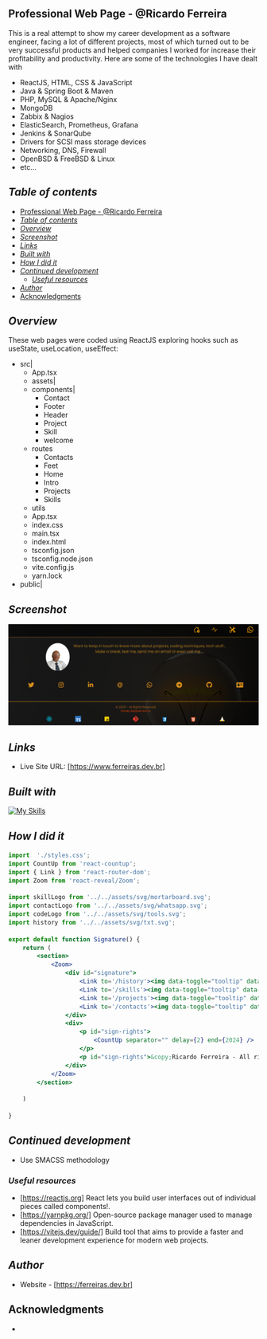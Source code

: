 ## Professional Web Page - @Ricardo Ferreira
This is a real attempt to show my career development as a software engineer, facing a lot of different projects, most of which turned out to be very successful products and helped companies I worked for increase their profitability and productivity. Here are some of the technologies I have dealt with
- ReactJS, HTML, CSS & JavaScript
- Java & Spring Boot & Maven
- PHP, MySQL & Apache/Nginx
- MongoDB
- Zabbix & Nagios
- ElasticSearch, Prometheus, Grafana 
- Jenkins & SonarQube
- Drivers for SCSI mass storage devices
- Networking, DNS, Firewall
- OpenBSD & FreeBSD & Linux
- etc...
## _Table of contents_
- [Professional Web Page - @Ricardo Ferreira](#professional-web-page---ricardo-ferreira)
- [_Table of contents_](#table-of-contents)
- [_Overview_](#overview)
- [_Screenshot_](#screenshot)
- [_Links_](#links)
- [_Built with_](#built-with)
- [_How I did it_](#how-i-did-it)
- [_Continued development_](#continued-development)
  - [_Useful resources_](#useful-resources)
- [_Author_](#author)
- [Acknowledgments](#acknowledgments)
## _Overview_
These web pages were coded using ReactJS exploring hooks such as useState, useLocation, useEffect:
- src|
    - App.tsx
    - assets|
    - components|
      - Contact
      - Footer
      - Header
      - Project
      - Skill
      - welcome
    - routes
      - Contacts
      - Feet
      - Home
      - Intro
      - Projects
      - Skills
    - utils
   - App.tsx
   - index.css
   - main.tsx
   - index.html
   - tsconfig.json
   - tsconfig.node.json
   - vite.config.js
   - yarn.lock
- public|

## _Screenshot_
[![](./portfolio.png)]()
## _Links_
- Live Site URL: [https://www.ferreiras.dev.br] 
## _Built with_

[![My Skills](https://skillicons.dev/icons?i=git,react,vite,yarn,typescript,html,css,javascript,vscode,redhat,aws)](https://skillicons.dev)



 ## _How I did it_
```jsx
import  './styles.css';
import CountUp from 'react-countup';
import { Link } from 'react-router-dom';
import Zoom from 'react-reveal/Zoom';

import skillLogo from '../../assets/svg/mortarboard.svg';
import contactLogo from '../../assets/svg/whatsapp.svg';
import codeLogo from '../../assets/svg/tools.svg';
import history from '../../assets/svg/txt.svg';

export default function Signature() {
    return (
        <section>
            <Zoom>
                <div id="signature">
                    <Link to='/history'><img data-toggle="tooltip" data-placement="top" data-animation="" title="History" src={history} alt="History" /></Link>
                    <Link to='/skills'><img data-toggle="tooltip" data-placement="top" data-animation="" title="Skills" src={skillLogo} alt="Skills" /></Link>
                    <Link to='/projects'><img data-toggle="tooltip" data-placement="top" data-animation="" title="Projects" src={codeLogo} alt="Projects" /></Link>
                    <Link to='/contacts'><img data-toggle="tooltip" data-placement="top" data-animation="" title="Contact" src={contactLogo} alt="Contact" /></Link>
                </div>
                <div>
                    <p id="sign-rights">
                        <CountUp separator="" delay={2} end={2024} />
                    </p>
                    <p id="sign-rights">&copy;Ricardo Ferreira - All rights reserved</p>
                </div>
            </Zoom>
        </section>

    )

}
``` 

## _Continued development_
- Use SMACSS methodology
### _Useful resources_
- [https://reactjs.org] React lets you build user interfaces out of individual pieces called components!.
- [https://yarnpkg.org/] Open-source package manager used to manage dependencies in  JavaScript.
- [https://vitejs.dev/guide/] Build tool that aims to provide a faster and leaner development experience for modern web projects.
## _Author_
- Website - [https://ferreiras.dev.br] 
## Acknowledgments
- 
